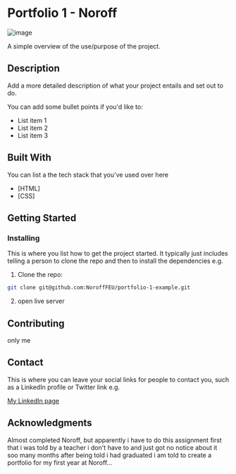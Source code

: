 # Portfolio 1 - Noroff

![image](https://user-images.githubusercontent.com/52622303/164316813-4b12d99f-aeb7-4069-85cf-e72b3a50ac99.png)

A simple overview of the use/purpose of the project.

## Description

Add a more detailed description of what your project entails and set out to do.

You can add some bullet points if you'd like to:

-   List item 1
-   List item 2
-   List item 3

## Built With

You can list a the tech stack that you've used over here

-   [HTML]
-   [CSS]

## Getting Started

### Installing

This is where you list how to get the project started. It typically just includes telling a person to clone the repo and then to install the dependencies e.g.

1. Clone the repo:

```bash
git clone git@github.com:NoroffFEU/portfolio-1-example.git
```

2. open live server

## Contributing

only me

## Contact

This is where you can leave your social links for people to contact you, such as a LinkedIn profile or Twitter link e.g.

[My LinkedIn page](https://www.linkedin.com/in/eskil-k-hagen-43b7011a0/)

## Acknowledgments

Almost completed Noroff, but apparently i have to do this assignment first that i was told by a teacher i don't have to and just got no notice about it soo many months after being told i had graduated i am told to create a portfolio for my first year at Noroff...
